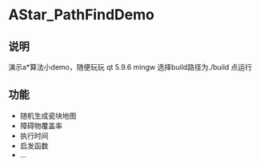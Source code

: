 # AStar_PathFindDemo
## 说明
演示a*算法小demo，随便玩玩
qt 5.9.6 mingw
选择build路径为./build
点运行
## 功能
* 随机生成瓷块地图
* 障碍物覆盖率
* 执行时间
* 启发函数
* ...
